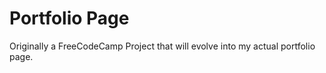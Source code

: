 Portfolio Page
==============
Originally a FreeCodeCamp Project that will evolve into my actual portfolio page.  
